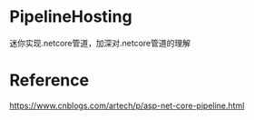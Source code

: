 # PipelineHosting
迷你实现.netcore管道，加深对.netcore管道的理解
# Reference
https://www.cnblogs.com/artech/p/asp-net-core-pipeline.html
